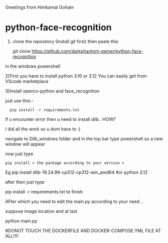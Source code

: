 Greetings from Himkamal Gohain
# python-face-recognition
1) clone the repository (Install git first) then paste this

      git clone https://github.com/darkphantom-gamer/python-face-recognition
   
in the windows powershell 

2)First you have to install python 3.10 or 3.12 You can easily get from VScode marketplace

3)Install opencv-python and face_recognition

just use this:-

      pip install -r requirements.txt

If u encounter error then u need to install dilb.. HOW? 

 I did all the work so u dont have to :)

navigate to Dilb_windows folder and in the top bar type powershell so a new window will appear

now just type 

    pip install < the package according to your version >
Eg
   pip install dlib-19.24.99-cp312-cp312-win_amd64   #or python 3.12

after then just type

  pip install -r requirements.txt to finish 

AFter which you need to edit the main.py according to your need ..

suppose image location
and at last

python main.py

#DONOT TOUCH THE DOCKERFILE AND DOCKER-COMPOSE.YML FILE AT ALL!!!!


